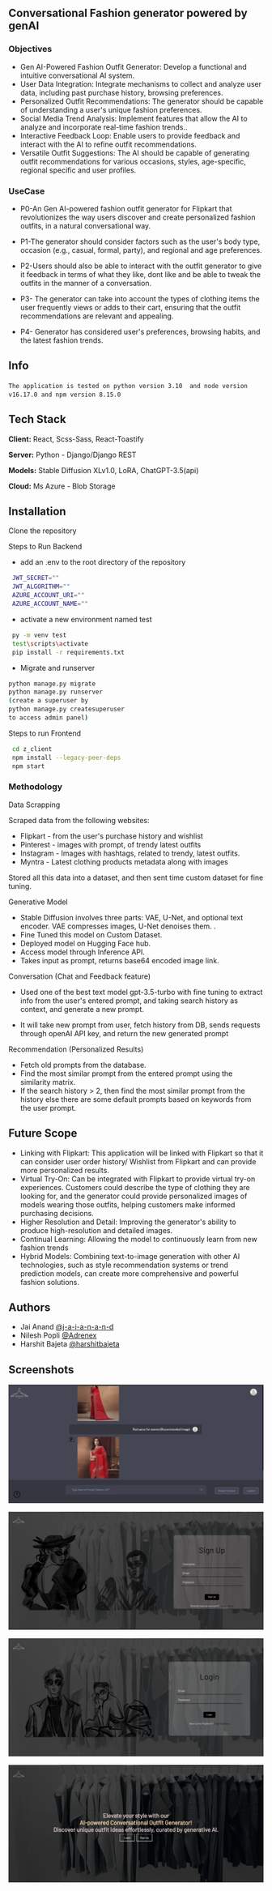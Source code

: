 
## Conversational Fashion generator powered by genAI

### Objectives 
 - Gen AI-Powered Fashion Outfit Generator: Develop a functional and intuitive conversational AI system.
 - User Data Integration: Integrate mechanisms to collect and analyze user data, including past purchase history, browsing preferences.
 - Personalized Outfit Recommendations: The generator should be capable of understanding a user's unique fashion preferences. 
 - Social Media Trend Analysis: Implement features that allow the AI to analyze and incorporate real-time fashion trends.. 
 - Interactive Feedback Loop: Enable users to provide feedback and interact with the AI to refine outfit recommendations. 
 - Versatile Outfit Suggestions: The AI should be capable of generating outfit recommendations for various occasions, styles, age-specific, regional specific and user profiles.


### UseCase

 - P0-An Gen AI-powered fashion outfit generator for Flipkart that revolutionizes the way users discover and create personalized fashion outfits, in a natural conversational way.

 - P1-The generator should consider factors such as the user's body type, occasion (e.g., casual, formal, party), and regional and age preferences.

 - P2-Users should also be able to interact with the outfit generator to give it feedback in terms of what they like, dont like and be able to tweak the outfits in the manner of a conversation.

 - P3- The generator can take into account the types of clothing items the user frequently views or adds to their cart, ensuring that the outfit recommendations are relevant and appealing.

 - P4- Generator has considered user's preferences, browsing habits, and the latest fashion trends.


## Info

 `The application is tested on python version 3.10 
  and node version v16.17.0 and npm version 8.15.0`
## Tech Stack

**Client:** React, Scss-Sass, React-Toastify

**Server:** Python - Django/Django REST

**Models:** Stable Diffusion XLv1.0, LoRA, ChatGPT-3.5(api)

**Cloud:** Ms Azure - Blob Storage


## Installation

Clone the repository 

  Steps to Run Backend

  - add an .env to the root directory of the repository
 ```bash
  JWT_SECRET=""
  JWT_ALGORITHM=""
  AZURE_ACCOUNT_URI=""
  AZURE_ACCOUNT_NAME=""
```
 - activate a new environment named test
 ```bash
  py -m venv test
  test\scripts\activate
  pip install -r requirements.txt
  ```
  - Migrate and runserver
  ```bash
  python manage.py migrate
  python manage.py runserver
  (create a superuser by 
  python manage.py createsuperuser
  to access admin panel)
  ``` 
  Steps to run Frontend 

  ```bash
   cd z_client
   npm install --legacy-peer-deps
   npm start
  ```

    
### Methodology
Data Scrapping

Scraped data from the following websites:

 - Flipkart - from the user's purchase history and wishlist
 - Pinterest - images with prompt, of trendy latest outfits
 - Instagram - Images with hashtags, related to trendy, latest outfits.
 - Myntra - Latest clothing products metadata along with images

Stored all this data into a dataset, and then sent time custom dataset for fine tuning.

Generative Model

 - Stable Diffusion involves three parts: VAE, U-Net, and optional text encoder. VAE compresses images, U-Net denoises them. .
 - Fine Tuned this model on Custom Dataset.
 - Deployed model on Hugging Face hub.
 - Access model through Inference API.
 - Takes input as prompt, returns base64 encoded image link.

Conversation (Chat and Feedback feature)

 - Used one of the best text model gpt-3.5-turbo with fine tuning to extract info from the user's entered prompt, and taking search history as context, and generate a new prompt.

 - It will take new prompt from user, fetch history from DB, sends requests through openAI API key, and return the new generated prompt

Recommendation (Personalized Results)

 - Fetch old prompts from the database.
 - Find the most similar prompt from the entered prompt using the similarity matrix.
 - If the search history > 2, then find the most similar prompt from the history else there are some default prompts based on keywords from the user prompt.

 
## Future Scope

 - Linking with Flipkart: This application will be linked with Flipkart so that it can consider user order history/ Wishlist from Flipkart and can provide more personalized results.
 - Virtual Try-On: Can be integrated with Flipkart to provide virtual try-on experiences. Customers could describe the type of clothing they are looking for, and the generator could provide personalized images of models wearing those outfits, helping customers make informed purchasing decisions.
 - Higher Resolution and Detail: Improving the generator's ability to produce high-resolution and detailed images.
 - Continual Learning: Allowing the model to continuously learn from new fashion trends
 - Hybrid Models: Combining text-to-image generation with other AI technologies, such as style recommendation systems or trend prediction models, can create more comprehensive and powerful fashion solutions.
## Authors

- Jai Anand [@j-a-i-a-n-a-n-d](https://www.linkedin.com/in/jaiiianand/)
- Nilesh Popli [@Adrenex](https://www.linkedin.com/in/nileshpopli/)
- Harshit Bajeta [@harshitbajeta](https://www.linkedin.com/in/harshit-bajeta-8a4644212/)


## Screenshots

![App Screenshot](screenshots/home.png)

![App Screenshot](screenshots/register.png)

![App Screenshot](screenshots/login.png)

![App Screenshot](screenshots/portal.png)


